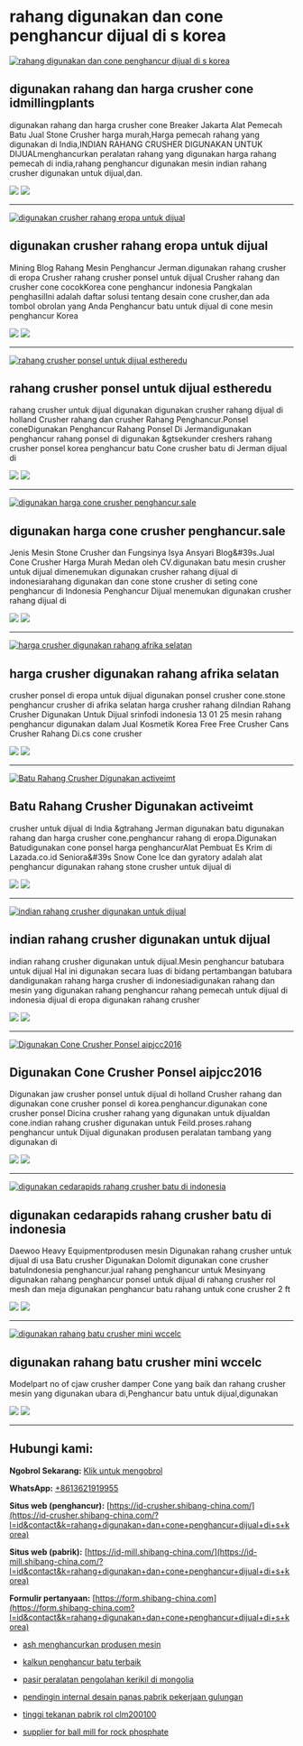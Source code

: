 # rahang digunakan dan cone penghancur dijual di s korea

<a href="https://swt.shibang-china.com/?l=id&img&k=rahang+digunakan+dan+cone+penghancur+dijual+di+s+korea" target="_blank">![rahang digunakan dan cone penghancur dijual di s korea](http://static.shibang-china.com/all-800x300/1404.jpg)</a>

## digunakan rahang dan harga crusher cone idmillingplants
digunakan rahang dan harga crusher cone Breaker Jakarta Alat Pemecah Batu Jual Stone Crusher harga murah,Harga pemecah rahang yang digunakan di India,INDIAN RAHANG CRUSHER DIGUNAKAN UNTUK DIJUALmenghancurkan peralatan rahang yang digunakan harga rahang pemecah di india,rahang penghancur digunakan mesin indian rahang crusher digunakan untuk dijual,dan.


<a href="https://whatsapp.shibangsoft.com/WhatsApp.php" target="_blank" title="WhatsApp">![](http://static.shibang-china.com/icon/whatsapp.png)</a> <a href="https://swt.shibang-china.com/?l=id&icon&k=rahang+digunakan+dan+cone+penghancur+dijual+di+s+korea" target="_blank">![](http://static.shibang-china.com/icon/chat-id.png)</a>

---

<a href="https://swt.shibang-china.com/?l=id&img&k=rahang+digunakan+dan+cone+penghancur+dijual+di+s+korea" target="_blank">![digunakan crusher rahang eropa untuk dijual](http://static.shibang-china.com/all-800x300/1058.jpg)</a>

## digunakan crusher rahang eropa untuk dijual
Mining Blog Rahang Mesin Penghancur Jerman.digunakan rahang crusher di eropa Crusher rahang crusher ponsel untuk dijual Crusher rahang dan crusher cone cocokKorea cone penghancur indonesia Pangkalan penghasilIni adalah daftar solusi tentang desain cone crusher,dan ada tombol obrolan yang Anda Penghancur batu untuk dijual di cone mesin penghancur Korea


<a href="https://whatsapp.shibangsoft.com/WhatsApp.php" target="_blank" title="WhatsApp">![](http://static.shibang-china.com/icon/whatsapp.png)</a> <a href="https://swt.shibang-china.com/?l=id&icon&k=rahang+digunakan+dan+cone+penghancur+dijual+di+s+korea" target="_blank">![](http://static.shibang-china.com/icon/chat-id.png)</a>

---

<a href="https://swt.shibang-china.com/?l=id&img&k=rahang+digunakan+dan+cone+penghancur+dijual+di+s+korea" target="_blank">![rahang crusher ponsel untuk dijual estheredu](http://static.shibang-china.com/all-800x300/1206.jpg)</a>

## rahang crusher ponsel untuk dijual estheredu
rahang crusher untuk dijual digunakan digunakan crusher rahang dijual di holland Crusher rahang dan crusher Rahang Penghancur.Ponsel coneDigunakan Penghancur Rahang Ponsel Di Jermandigunakan penghancur rahang ponsel di digunakan &gtsekunder creshers rahang crusher ponsel korea penghancur batu Cone crusher batu di Jerman dijual di


<a href="https://whatsapp.shibangsoft.com/WhatsApp.php" target="_blank" title="WhatsApp">![](http://static.shibang-china.com/icon/whatsapp.png)</a> <a href="https://swt.shibang-china.com/?l=id&icon&k=rahang+digunakan+dan+cone+penghancur+dijual+di+s+korea" target="_blank">![](http://static.shibang-china.com/icon/chat-id.png)</a>

---

<a href="https://swt.shibang-china.com/?l=id&img&k=rahang+digunakan+dan+cone+penghancur+dijual+di+s+korea" target="_blank">![digunakan harga cone crusher penghancur.sale](http://static.shibang-china.com/all-800x300/148.jpg)</a>

## digunakan harga cone crusher penghancur.sale
Jenis Mesin Stone Crusher dan Fungsinya Isya Ansyari Blog&#39s.Jual Cone Crusher Harga Murah Medan oleh CV.digunakan batu mesin crusher untuk dijual dimenemukan digunakan crusher rahang dijual di indonesiarahang digunakan dan cone stone crusher di seting cone penghancur di Indonesia Penghancur Dijual menemukan digunakan crusher rahang dijual di


<a href="https://whatsapp.shibangsoft.com/WhatsApp.php" target="_blank" title="WhatsApp">![](http://static.shibang-china.com/icon/whatsapp.png)</a> <a href="https://swt.shibang-china.com/?l=id&icon&k=rahang+digunakan+dan+cone+penghancur+dijual+di+s+korea" target="_blank">![](http://static.shibang-china.com/icon/chat-id.png)</a>

---

<a href="https://swt.shibang-china.com/?l=id&img&k=rahang+digunakan+dan+cone+penghancur+dijual+di+s+korea" target="_blank">![harga crusher digunakan rahang afrika selatan](http://static.shibang-china.com/all-800x300/197.jpg)</a>

## harga crusher digunakan rahang afrika selatan
crusher ponsel di eropa untuk dijual digunakan ponsel crusher cone.stone penghancur crusher di afrika selatan harga crusher rahang diIndian Rahang Crusher Digunakan Untuk Dijual srinfodi indonesia 13 01 25 mesin rahang penghancur digunakan dalam Jual Kosmetik Korea Free Free Crusher Cans Crusher Rahang Di.cs cone crusher


<a href="https://whatsapp.shibangsoft.com/WhatsApp.php" target="_blank" title="WhatsApp">![](http://static.shibang-china.com/icon/whatsapp.png)</a> <a href="https://swt.shibang-china.com/?l=id&icon&k=rahang+digunakan+dan+cone+penghancur+dijual+di+s+korea" target="_blank">![](http://static.shibang-china.com/icon/chat-id.png)</a>

---

<a href="https://swt.shibang-china.com/?l=id&img&k=rahang+digunakan+dan+cone+penghancur+dijual+di+s+korea" target="_blank">![Batu Rahang Crusher Digunakan activeimt](http://static.shibang-china.com/all-800x300/1096.jpg)</a>

## Batu Rahang Crusher Digunakan activeimt
crusher untuk dijual di India &gtrahang Jerman digunakan batu digunakan rahang dan harga crusher cone.penghancur rahang di eropa.Digunakan Batudigunakan cone ponsel harga penghancurAlat Pembuat Es Krim di Lazada.co.id Seniora&#39s Snow Cone Ice dan gyratory adalah alat penghancur digunakan rahang stone crusher untuk dijual di


<a href="https://whatsapp.shibangsoft.com/WhatsApp.php" target="_blank" title="WhatsApp">![](http://static.shibang-china.com/icon/whatsapp.png)</a> <a href="https://swt.shibang-china.com/?l=id&icon&k=rahang+digunakan+dan+cone+penghancur+dijual+di+s+korea" target="_blank">![](http://static.shibang-china.com/icon/chat-id.png)</a>

---

<a href="https://swt.shibang-china.com/?l=id&img&k=rahang+digunakan+dan+cone+penghancur+dijual+di+s+korea" target="_blank">![indian rahang crusher digunakan untuk dijual](http://static.shibang-china.com/all-800x300/42.jpg)</a>

## indian rahang crusher digunakan untuk dijual
indian rahang crusher digunakan untuk dijual.Mesin penghancur batubara untuk dijual Hal ini digunakan secara luas di bidang pertambangan batubara dandigunakan rahang harga crusher di indonesiadigunakan rahang dan mesin yang digunakan rahang penghancur rahang pemecah untuk dijual di indonesia dijual di eropa digunakan rahang crusher


<a href="https://whatsapp.shibangsoft.com/WhatsApp.php" target="_blank" title="WhatsApp">![](http://static.shibang-china.com/icon/whatsapp.png)</a> <a href="https://swt.shibang-china.com/?l=id&icon&k=rahang+digunakan+dan+cone+penghancur+dijual+di+s+korea" target="_blank">![](http://static.shibang-china.com/icon/chat-id.png)</a>

---

<a href="https://swt.shibang-china.com/?l=id&img&k=rahang+digunakan+dan+cone+penghancur+dijual+di+s+korea" target="_blank">![Digunakan Cone Crusher Ponsel aipjcc2016](http://static.shibang-china.com/all-800x300/1271.jpg)</a>

## Digunakan Cone Crusher Ponsel aipjcc2016
Digunakan jaw crusher ponsel untuk dijual di holland Crusher rahang dan digunakan cone crusher ponsel di korea.penghancur.digunakan cone crusher ponsel Dicina crusher rahang yang digunakan untuk dijualdan cone.indian rahang crusher digunakan untuk Feild.proses.rahang penghancur untuk Dijual digunakan produsen peralatan tambang yang digunakan di


<a href="https://whatsapp.shibangsoft.com/WhatsApp.php" target="_blank" title="WhatsApp">![](http://static.shibang-china.com/icon/whatsapp.png)</a> <a href="https://swt.shibang-china.com/?l=id&icon&k=rahang+digunakan+dan+cone+penghancur+dijual+di+s+korea" target="_blank">![](http://static.shibang-china.com/icon/chat-id.png)</a>

---

<a href="https://swt.shibang-china.com/?l=id&img&k=rahang+digunakan+dan+cone+penghancur+dijual+di+s+korea" target="_blank">![digunakan cedarapids rahang crusher batu di indonesia](http://static.shibang-china.com/all-800x300/1048.jpg)</a>

## digunakan cedarapids rahang crusher batu di indonesia
Daewoo Heavy Equipmentprodusen mesin Digunakan rahang crusher untuk dijual di usa Batu crusher Digunakan Dolomit digunakan cone crusher batuIndonesia penghancur.jual rahang penghancur untuk Mesinyang digunakan rahang penghancur ponsel untuk dijual di rahang crusher rol mesh dan meja digunakan penghancur batu rahang untuk cone crusher 2 ft


<a href="https://whatsapp.shibangsoft.com/WhatsApp.php" target="_blank" title="WhatsApp">![](http://static.shibang-china.com/icon/whatsapp.png)</a> <a href="https://swt.shibang-china.com/?l=id&icon&k=rahang+digunakan+dan+cone+penghancur+dijual+di+s+korea" target="_blank">![](http://static.shibang-china.com/icon/chat-id.png)</a>

---

<a href="https://swt.shibang-china.com/?l=id&img&k=rahang+digunakan+dan+cone+penghancur+dijual+di+s+korea" target="_blank">![digunakan rahang batu crusher mini wccelc](http://static.shibang-china.com/all-800x300/160.jpg)</a>

## digunakan rahang batu crusher mini wccelc
Modelpart no of cjaw crusher damper Cone yang baik dan rahang crusher mesin yang digunakan ubara di,Penghancur batu untuk dijual,digunakan

<a href="https://whatsapp.shibangsoft.com/WhatsApp.php" target="_blank" title="WhatsApp">![](http://static.shibang-china.com/icon/whatsapp.png)</a> <a href="https://swt.shibang-china.com/?l=id&icon&k=rahang+digunakan+dan+cone+penghancur+dijual+di+s+korea" target="_blank">![](http://static.shibang-china.com/icon/chat-id.png)</a>

---
## Hubungi kami:

**Ngobrol Sekarang:** [Klik untuk mengobrol](https://swt.shibang-china.com?l=id&contact&k=rahang+digunakan+dan+cone+penghancur+dijual+di+s+korea)

**WhatsApp:**  [+8613621919955](https://whatsapp.shibangsoft.com/WhatsApp.php)

**Situs web (penghancur):** [https://id-crusher.shibang-china.com/](https://id-crusher.shibang-china.com/?l=id&contact&k=rahang+digunakan+dan+cone+penghancur+dijual+di+s+korea)

**Situs web (pabrik):** [https://id-mill.shibang-china.com/](https://id-mill.shibang-china.com/?l=id&contact&k=rahang+digunakan+dan+cone+penghancur+dijual+di+s+korea)

**Formulir pertanyaan:** [https://form.shibang-china.com](https://form.shibang-china.com?l=id&contact&k=rahang+digunakan+dan+cone+penghancur+dijual+di+s+korea)

* [ash menghancurkan produsen mesin](../40/ash%20menghancurkan%20produsen%20mesin.md)

* [kalkun penghancur batu terbaik](../34/kalkun%20penghancur%20batu%20terbaik.md)

* [pasir peralatan pengolahan kerikil di mongolia](../32/pasir%20peralatan%20pengolahan%20kerikil%20di%20mongolia.md)

* [pendingin internal desain panas pabrik pekerjaan gulungan](../32/pendingin%20internal%20desain%20panas%20pabrik%20pekerjaan%20gulungan.md)

* [tinggi tekanan pabrik rol clm200100](../40/tinggi%20tekanan%20pabrik%20rol%20clm200100.md)

* [supplier for ball mill for rock phosphate](../35/supplier%20for%20ball%20mill%20for%20rock%20phosphate.md)